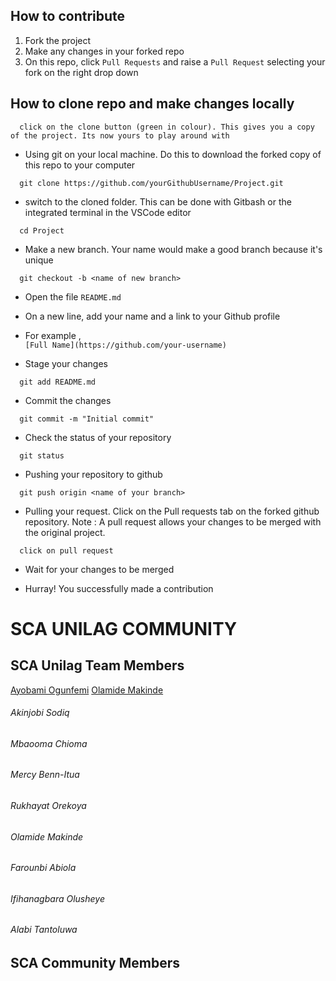 ## How to contribute

1. Fork the project
2. Make any changes in your forked repo
3. On this repo, click `Pull Requests` and raise a `Pull Request` selecting your fork on the right drop down


## How to clone repo and make changes locally

```
  click on the clone button (green in colour). This gives you a copy of the project. Its now yours to play around with
```

- Using git on your local machine. Do this to download the forked copy of this repo to your computer

```
  git clone https://github.com/yourGithubUsername/Project.git
```

- switch to the cloned folder. This can be done with Gitbash or the integrated terminal in the VSCode editor

```
  cd Project
```

- Make a new branch. Your name would make a good branch because it's unique

```
  git checkout -b <name of new branch>
```

- Open the file `README.md`

- On a new line, add your name and a link to your Github profile

- For example ,  
  `[Full Name](https://github.com/your-username)`

- Stage your changes

```
  git add README.md
```

- Commit the changes

```
  git commit -m "Initial commit"
```

- Check the status of your repository

```
  git status
```

- Pushing your repository to github

```
  git push origin <name of your branch>
```

- Pulling your request. Click on the Pull requests tab on the forked github repository.
  Note : A pull request allows your changes to be merged with the original project.

```
  click on pull request
```

- Wait for your changes to be merged

- Hurray! You successfully made a contribution

# SCA UNILAG COMMUNITY

## SCA Unilag Team Members

[Ayobami Ogunfemi](https://github.com/bamiogufemi)
[Olamide Makinde](https://github.com/tiaraoluwanimi)
###### Akinjobi Sodiq
###### Mbaooma Chioma
###### Mercy Benn-Itua
###### Rukhayat Orekoya
###### Olamide Makinde
###### Farounbi Abiola
###### Ifihanagbara Olusheye
###### Alabi Tantoluwa

## SCA Community Members

